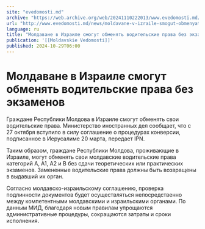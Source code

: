 ```yaml
---
site: "evedomosti.md"
archive: "https://web.archive.org/web/20241110222013/www.evedomosti.md/news/moldavane-v-izraile-smogut-obmenyat-voditelskie-prava-bez-ek"
url: "http://www.evedomosti.md/news/moldavane-v-izraile-smogut-obmenyat-voditelskie-prava-bez-ek"
language: ru
title: "Молдаване в Израиле смогут обменять водительские права без экзаменов"
publication: '[[Moldavskie Vedomosti]]'
published: 2024-10-29T06:00
---
```


# Молдаване в Израиле смогут обменять водительские права без экзаменов

Граждане Республики Молдова в Израиле смогут обменять свои водительские права. Министерство иностранных дел сообщает, что с 27 октября вступило в силу соглашение о процедурах конверсии, подписанное в Иерусалиме 20 марта, передает IPN.

Таким образом, граждане Республики Молдова, проживающие в Израиле, могут обменять свои молдавские водительские права категорий А, А1, А2 и В без сдачи теоретических или практических экзаменов. Замененные водительские права должны быть возвращены в выдавший их орган.

Согласно молдавско-израильскому соглашению, проверка подлинности документов будет осуществляться непосредственно между компетентными молдавскими и израильскими органами. По данным МИД, благодаря новым правилам упрощаются административные процедуры, сокращаются затраты и сроки исполнения.